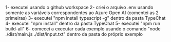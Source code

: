 1- executei usando o github workspace
2- criei o arquivo .env usando somente as variáveis correspondentes ao Azure Open AI (comentei as 2 primeiras)
3- executei "npm install typescript -g" dentro da pasta TypeChat
4- executei "npm install" dentro da pasta TypeChat
5- executei "npm run build-all"
6- comecei a executar cada exemplo usando o comando "node ./dist/main.js ./dist/input.txt" dentro da pasta do próprio exemplo